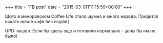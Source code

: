 +++
title = "FB post"
date = "2015-03-01T11:15:50+00:00"
+++

Шото в меноровском Coffee Life стало шумно и много народа. Придется искать новое кафе без людей(

UPD: нашел. Если бы здесь еще и готовили нормально - цены бы им не было(



